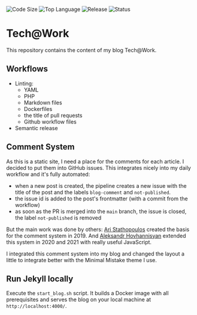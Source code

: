 <!-- Show badges at top. No headline. -->
<!-- markdownlint-disable-next-line MD041 -->
![Code Size](https://img.shields.io/github/languages/code-size/kayman-mk/blog-tech-at-work)
![Top Language](https://img.shields.io/github/languages/top/kayman-mk/blog-tech-at-work)
![Release](https://img.shields.io/github/v/release/kayman-mk/blog-tech-at-work?sort=semver)
![Status](https://github.com/kayman-mk/blog-tech-at-work/actions/workflows/build-blog.yml/badge.svg)

# Tech@Work

This repository contains the content of my blog Tech@Work.

## Workflows

- Linting:
  - YAML
  - PHP
  - Markdown files
  - Dockerfiles
  - the title of pull requests
  - Github workflow files
- Semantic release

## Comment System

As this is a static site, I need a place for the comments for each article. I decided to put them into GitHub issues.
This integrates nicely into my daily workflow and it's fully automated:

- when a new post is created, the pipeline creates a new issue with the title of the post and the labels `blog-comment`
  and `not-published`.
- the issue id is added to the post's frontmatter (with a commit from the workflow)
- as soon as the PR is merged into the `main` branch, the issue is closed, the label `not-published` is removed

But the main work was done by others: [Ari Stathopoulos](https://aristath.github.io/blog/static-site-comments-using-github-issues-api)
created the basis for the comment system in 2019. And [Aleksandr Hovhannisyan](https://www.aleksandrhovhannisyan.com/blog/jekyll-comment-system-github-issues/)
extended this system in 2020 and 2021 with really useful JavaScript.

I integrated this comment system into my blog and changed the layout a little to integrate better with the Minimal Mistake
theme I use.

## Run Jekyll locally

Execute the `start_blog.sh` script. It builds a Docker image with all prerequisites and serves the blog
on your local machine at `http://localhost:4000/`.

